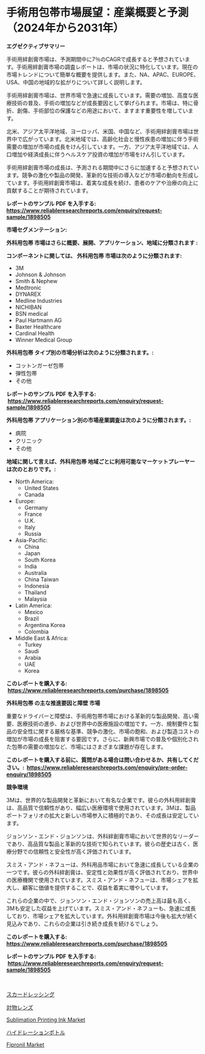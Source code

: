 <p><h1>手術用包帯市場展望：産業概要と予測（2024年から2031年）</h1></p><p><strong>エグゼクティブサマリー</strong></p>
<p><p>手術用絆創膏市場は、予測期間中に7％のCAGRで成長すると予想されています。手術用絆創膏市場の調査レポートは、市場の状況に特化しています。現在の市場トレンドについて簡単な概要を提供します。また、NA、APAC、EUROPE、USA、中国の地域的な拡がりについて詳しく説明します。</p><p>手術用絆創膏市場は、世界市場で急速に成長しています。需要の増加、高度な医療技術の普及、手術の増加などが成長要因として挙げられます。市場は、特に骨折、創傷、手術部位の保護などの用途において、ますます重要性を増しています。</p><p>北米、アジア太平洋地域、ヨーロッパ、米国、中国など、手術用絆創膏市場は世界中で広がっています。北米地域では、高齢化社会と慢性疾患の増加に伴う手術需要の増加が市場の成長をけん引しています。一方、アジア太平洋地域では、人口増加や経済成長に伴うヘルスケア投資の増加が市場をけん引しています。</p><p>手術用絆創膏市場の成長は、予測される期間中にさらに加速すると予想されています。競争の激化や製品の開発、革新的な技術の導入などが市場の動向を形成しています。手術用絆創膏市場は、着実な成長を続け、患者のケアや治療の向上に貢献することが期待されています。</p></p>
<p><strong>レポートのサンプル PDF を入手する: <a href="https://www.reliableresearchreports.com/enquiry/request-sample/1898505">https://www.reliableresearchreports.com/enquiry/request-sample/1898505</a></strong></p>
<p><strong>市場セグメンテーション:</strong></p>
<p><strong> 外科用包帯 市場はさらに概要、展開、アプリケーション、地域に分類されます :</strong></p>
<p><strong>コンポーネントに関しては、 外科用包帯 市場は次のように分類されます: &nbsp;</strong></p>
<p><ul><li>3M</li><li>Johnson & Johnson</li><li>Smith & Nephew</li><li>Medtronic</li><li>DYNAREX</li><li>Medline Industries</li><li>NICHIBAN</li><li>BSN medical</li><li>Paul Hartmann AG</li><li>Baxter Healthcare</li><li>Cardinal Health</li><li>Winner Medical Group</li></ul></p>
<p><strong> 外科用包帯 タイプ別の市場分析は次のように分類されます。:</strong></p>
<p><ul><li>コットンガーゼ包帯</li><li>弾性包帯</li><li>その他</li></ul></p>
<p><strong>レポートのサンプル PDF を入手する: &nbsp;<a href="https://www.reliableresearchreports.com/enquiry/request-sample/1898505">https://www.reliableresearchreports.com/enquiry/request-sample/1898505</a></strong></p>
<p><strong> 外科用包帯 アプリケーション別の市場産業調査は次のように分類されます。:</strong></p>
<p><ul><li>病院</li><li>クリニック</li><li>その他</li></ul></p>
<p><strong>地域に関して言えば、外科用包帯 地域ごとに利用可能なマーケットプレーヤーは次のとおりです。:</strong></p>
<p><ul>
    <li>
        North America:
        <ul>
            <li>United States</li>
            <li>Canada</li>
        </ul>
    </li>
    <li>
        Europe:
        <ul>
            <li>Germany</li>
            <li>France</li>
            <li>U.K.</li>
            <li>Italy</li>
            <li>Russia</li>
        </ul>
    </li>
    <li>
        Asia-Pacific:
        <ul>
            <li>China</li>
            <li>Japan</li>
            <li>South Korea</li>
            <li>India</li>
            <li>Australia</li>
            <li>China Taiwan</li>
            <li>Indonesia</li>
            <li>Thailand</li>
            <li>Malaysia</li>
        </ul>
    </li>
    <li>
        Latin America:
        <ul>
            <li>Mexico</li>
            <li>Brazil</li>
            <li>Argentina Korea</li>
            <li>Colombia</li>
        </ul>
    </li>
    <li>
        Middle East & Africa:
        <ul>
            <li>Turkey</li>
            <li>Saudi</li>
            <li>Arabia</li>
            <li>UAE</li>
            <li>Korea</li>
        </ul>
    </li>
    </ul></p>
<p><strong>このレポートを購入する: &nbsp;<a href="https://www.reliableresearchreports.com/purchase/1898505">https://www.reliableresearchreports.com/purchase/1898505</a></strong></p>
<p><strong>外科用包帯 の主な推進要因と障壁 市場</strong></p>
<p><p>重要なドライバーと障壁は、手術用包帯市場における革新的な製品開発、高い需要、医療技術の進歩、および世界中の医療施設の増加です。一方、規制要件と製品の安全性に関する厳格な基準、競争の激化、市場の飽和、および製造コストの増加が市場の成長を阻害する要因です。さらに、新興市場での普及や個別化された包帯の需要の増加など、市場にはさまざまな課題が存在します。</p></p>
<p><strong>このレポートを購入する前に、質問がある場合は問い合わせるか、共有してください。:&nbsp; <a href="https://www.reliableresearchreports.com/enquiry/pre-order-enquiry/1898505">https://www.reliableresearchreports.com/enquiry/pre-order-enquiry/1898505</a></strong></p>
<p><strong>競争環境</strong></p>
<p><p>3Mは、世界的な製品開発と革新において有名な企業です。彼らの外科用絆創膏は、高品質で信頼性があり、幅広い医療環境で使用されています。3Mは、製品ポートフォリオの拡大と新しい市場参入に積極的であり、その成長は安定しています。</p><p>ジョンソン・エンド・ジョンソンは、外科絆創膏市場において世界的なリーダーであり、高品質な製品と革新的な技術で知られています。彼らの歴史は古く、医療分野での信頼性と安全性が高く評価されています。</p><p>スミス・アンド・ネフューは、外科用品市場において急速に成長している企業の一つです。彼らの外科絆創膏は、安定性と効果性が高く評価されており、世界中の医療機関で使用されています。スミス・アンド・ネフューは、市場シェアを拡大し、顧客に価値を提供することで、収益を着実に増やしています。</p><p>これらの企業の中で、ジョンソン・エンド・ジョンソンの売上高は最も高く、3Mも安定した収益を上げています。スミス・アンド・ネフューも、急速に成長しており、市場シェアを拡大しています。外科用絆創膏市場は今後も拡大が続く見込みであり、これらの企業は引き続き成長を続けるでしょう。</p></p>
<p><strong>このレポートを購入する: &nbsp; <a href="https://www.reliableresearchreports.com/purchase/1898505">https://www.reliableresearchreports.com/purchase/1898505</a></strong></p>
<p><strong>レポートのサンプル PDF を入手する: &nbsp;<a href="https://www.reliableresearchreports.com/enquiry/request-sample/1898505">https://www.reliableresearchreports.com/enquiry/request-sample/1898505</a></strong><strong></strong></p>
<p>&nbsp;</p>
<p><p><a href="https://github.com/joaejkdzgyljvo6/Market-Research-Report-List-1/blob/main/6848210194265.md">スカードレッシング</a></p><p><a href="https://medium.com/@lillianamurazik2023/%E3%83%87%E3%82%B3%E3%83%BC%E3%83%87%E3%82%A3%E3%83%B3%E3%82%B0%E3%82%AA%E3%83%96%E3%82%B8%E3%82%A7%E3%82%AF%E3%83%86%E3%82%A3%E3%83%96%E3%83%AC%E3%83%B3%E3%82%BA%E5%B8%82%E5%A0%B4%E3%81%AE%E3%83%A1%E3%83%88%E3%83%AA%E3%82%AF%E3%82%B9-%E5%B8%82%E5%A0%B4%E3%82%B7%E3%82%A7%E3%82%A2-%E3%83%88%E3%83%AC%E3%83%B3%E3%83%89-%E6%88%90%E9%95%B7%E3%83%91%E3%82%BF%E3%83%BC%E3%83%B3-5d9183964dbd">対物レンズ</a></p><p><a href="https://scarlet-rocket-c63.notion.site/Sublimation-Printing-Ink-Market-Size-Share-Trends-Analysis-Report-By-Application-Regional-Outloo-006bea1165414f99be0ecb5bb962b043">Sublimation Printing Ink Market</a></p><p><a href="https://medium.com/@eunawiegad2023/%E3%83%8F%E3%82%A4%E3%83%89%E3%83%AC%E3%83%BC%E3%82%B7%E3%83%A7%E3%83%B3%E3%83%9C%E3%83%88%E3%83%AB%E5%B8%82%E5%A0%B4-%E3%82%BF%E3%82%A4%E3%83%97-%E3%82%A2%E3%83%97%E3%83%AA%E3%82%B1%E3%83%BC%E3%82%B7%E3%83%A7%E3%83%B3-%E5%9C%B0%E7%90%86%E3%81%AB%E3%82%88%E3%82%8B%E5%8C%85%E6%8B%AC%E7%9A%84%E3%81%AA%E8%A9%95%E4%BE%A1-fedcc7b2f3d8">ハイドレーションボトル</a></p><p><a href="https://github.com/johnbach50/Market-Research-Report-List-2/blob/main/fipronil-market.md">Fipronil Market</a></p></p>